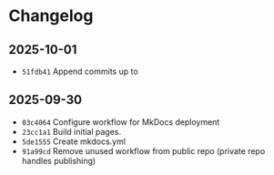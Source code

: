 # Changelog








## 2025-10-01
- `51fdb41` Append commits up to
## 2025-09-30
- `03c4064` Configure workflow for MkDocs deployment
- `23cc1a1` Build initial pages.
- `5de1555` Create mkdocs.yml
- `91a99cd` Remove unused workflow from public repo (private repo handles publishing)
